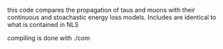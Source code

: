 this code compares the propagation of taus and muons with their 
continuous and stoachastic energy loss models. Includes are identical to
what is contained in NLS

compiling is done with ./com
